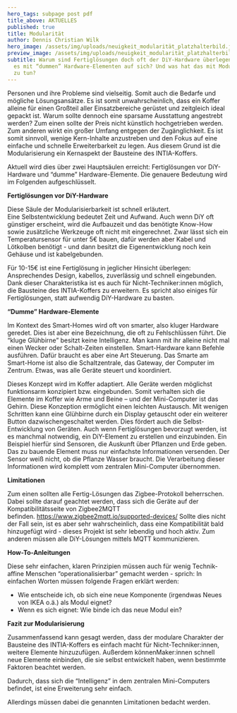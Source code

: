 ```yaml
---
hero_tags: subpage post pdf
title_above: AKTUELLES
published: true
title: Modularität
author: Dennis Christian Wilk
hero_image: /assets/img/uploads/neuigkeit_modularität_platzhalterbild.jpg
preview_image: /assets/img/uploads/neuigkeit_modularität_platzhalterbild.jpg
subtitle: Warum sind Fertiglösungen doch oft der DiY-Hardware überlegen? Was hat
  es mit “dummen” Hardware-Elementen auf sich? Und was hat das mit Modularität
  zu tun?
---
```

<!--StartFragment-->

Personen und ihre Probleme sind vielseitig. Somit auch die Bedarfe und mögliche Lösungsansätze. Es ist somit unwahrscheinlich, dass ein Koffer alleine für einen Großteil aller Einsatzbereiche gerüstet und zeitgleich ideal gepackt ist. Warum sollte dennoch eine sparsame Ausstattung angestrebt werden? Zum einen sollte der Preis nicht künstlich hochgetrieben werden. Zum anderen wirkt ein großer Umfang entgegen der Zugänglichkeit. Es ist somit sinnvoll, wenige Kern-Inhalte anzustreben und den Fokus auf eine einfache und schnelle Erweiterbarkeit zu legen. Aus diesem Grund ist die Modularisierung ein Kernaspekt der Bausteine des INTIA-Koffers. 

Aktuell wird dies über zwei Hauptsäulen erreicht: Fertiglösungen vor DiY-Hardware und “dumme” Hardware-Elemente. Die genauere Bedeutung wird im Folgenden aufgeschlüsselt. 

**Fertiglösungen vor DiY-Hardware** 

Diese Säule der Modularisierbarkeit ist schnell erläutert. Eine Selbstentwicklung bedeutet Zeit und Aufwand. Auch wenn DiY oft günstiger erscheint, wird die Aufbauzeit und das benötigte Know-How sowie zusätzliche Werkzeuge oft nicht mit eingerechnet. Zwar lässt sich ein Temperatursensor für unter 5€ bauen, dafür werden aber Kabel und Lötkolben benötigt - und dann besitzt die Eigenentwicklung noch kein Gehäuse und ist kabelgebunden.  

Für 10-15€ ist eine Fertiglösung in jeglicher Hinsicht überlegen: Ansprechendes Design, kabellos, zuverlässig und schnell eingebunden. Dank dieser Charakteristika ist es auch für Nicht-Techniker:innen möglich, die Bausteine des INTIA-Koffers zu erweitern. Es spricht also einiges für Fertiglösungen, statt aufwendig DiY-Hardware zu basten.  



**“Dumme” Hardware-Elemente** 

Im Kontext des Smart-Homes wird oft von smarter, also kluger Hardware geredet. Dies ist aber eine Bezeichnung, die oft zu Fehlschlüssen führt. Die “kluge Glühbirne” besitzt keine Intelligenz. Man kann mit ihr alleine nicht mal einen Wecker oder Schalt-Zeiten einstellen. Smart-Hardware kann Befehle ausführen. Dafür braucht es aber eine Art Steuerung. Das Smarte am Smart-Home ist also die Schaltzentrale, das Gateway, der Computer im Zentrum. Etwas, was alle Geräte steuert und koordiniert.  

Dieses Konzept wird im Koffer adaptiert. Alle Geräte werden möglichst funktionsarm konzipiert bzw. eingebunden. Somit verhalten sich die Elemente im Koffer wie Arme und Beine – und der Mini-Computer ist das Gehirn. Diese Konzeption ermöglicht einen leichten Austausch. Mit wenigen Schritten kann eine Glühbirne durch ein Display getauscht oder ein weiterer Button dazwischengeschaltet werden. Dies fördert auch die Selbst-Entwicklung von Geräten. Auch wenn Fertiglösungen bevorzugt werden, ist es manchmal notwendig, ein DiY-Element zu erstellen und einzubinden. Ein Beispiel hierfür sind Sensoren, die Auskunft über Pflanzen und Erde geben. Das zu bauende Element muss nur einfachste Informationen versenden. Der Sensor weiß nicht, ob die Pflanze Wasser braucht. Die Verarbeitung dieser Informationen wird komplett vom zentralen Mini-Computer übernommen. 



**Limitationen** 

Zum einen sollten alle Fertig-Lösungen das Zigbee-Protokoll beherrschen. Dabei sollte darauf geachtet werden, dass sich die Geräte auf der Kompatibilitätsseite von Zigbee2MQTT befinden. <https://www.zigbee2mqtt.io/supported-devices/> Sollte dies nicht der Fall sein, ist es aber sehr wahrscheinlich, dass eine Kompatibilität bald hinzugefügt wird - dieses Projekt ist sehr lebendig und hoch aktiv. Zum anderen müssen alle DiY-Lösungen mittels MQTT kommunizieren. 



**How-To-Anleitungen** 

Diese sehr einfachen, klaren Prinzipien müssen auch für wenig Technik-affine Menschen “operationalisierbar” gemacht werden - sprich: In einfachen Worten müssen folgende Fragen erklärt werden: 

* Wie entscheide ich, ob sich eine neue Komponente (irgendwas Neues von IKEA o.ä.) als Modul eignet? 
* Wenn es sich eignet: Wie binde ich das neue Modul ein? 

**Fazit zur Modularisierung** 

Zusammenfassend kann gesagt werden, dass der modulare Charakter der Bausteine des INTIA-Koffers es einfach macht für Nicht-Techniker:innen, weitere Elemente hinzuzufügen. Außerdem könnenMaker:innen schnell neue Elemente einbinden, die sie selbst entwickelt haben, wenn bestimmte Faktoren beachtet werden. 

Dadurch, dass sich die “Intelligenz” in dem zentralen Mini-Computers befindet, ist eine Erweiterung sehr einfach. 

Allerdings müssen dabei die genannten Limitationen bedacht werden. 

<!--EndFragment-->